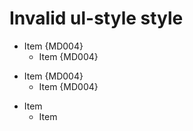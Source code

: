 # Invalid ul-style style

* Item {MD004}
  * Item {MD004}

+ Item {MD004}
  + Item {MD004}

- Item
  - Item

<!-- markdownlint-configure-file {
  "ul-style": {
    "style": "invalid"
  }
} -->
